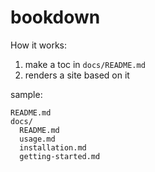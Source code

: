 # bookdown

How it works:

1. make a toc in `docs/README.md`
2. renders a site based on it

sample:

```
README.md
docs/
  README.md
  usage.md
  installation.md
  getting-started.md
```
